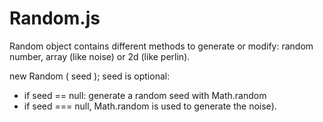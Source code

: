 # Random.js

Random object contains different methods to generate or modify: random number, array (like noise) or 2d (like perlin).

new Random ( seed );
seed is optional:
- if seed == null: generate a random seed with Math.random
- if seed === null, Math.random is used to generate the noise).
